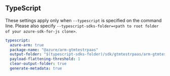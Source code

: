 ## TypeScript

These settings apply only when `--typescript` is specified on the command line.
Please also specify `--typescript-sdks-folder=<path to root folder of your azure-sdk-for-js clone>`.

``` yaml $(typescript)
typescript:
  azure-arm: true
  package-name: "@azure/arm-gtmtestrpaas"
  output-folder: "$(typescript-sdks-folder)/sdk/gtmtestrpaas/arm-gtmtestrpaas"
  payload-flattening-threshold: 1
  clear-output-folder: true
  generate-metadata: true
```
